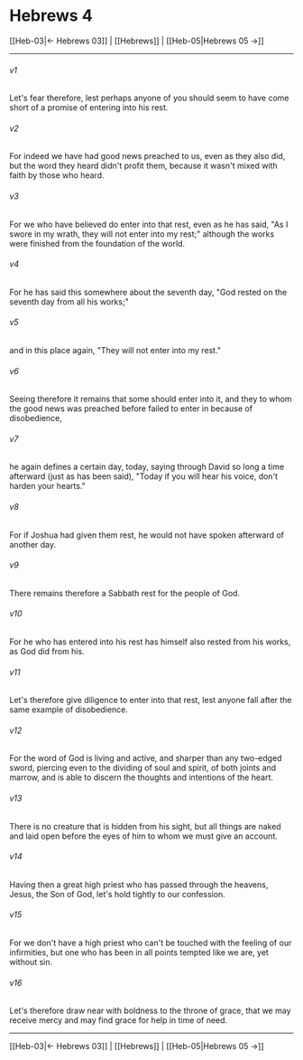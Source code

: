 # Hebrews 4

[[Heb-03|← Hebrews 03]] | [[Hebrews]] | [[Heb-05|Hebrews 05 →]]
***



###### v1 
Let's fear therefore, lest perhaps anyone of you should seem to have come short of a promise of entering into his rest. 

###### v2 
For indeed we have had good news preached to us, even as they also did, but the word they heard didn't profit them, because it wasn't mixed with faith by those who heard. 

###### v3 
For we who have believed do enter into that rest, even as he has said, "As I swore in my wrath, they will not enter into my rest;" although the works were finished from the foundation of the world. 

###### v4 
For he has said this somewhere about the seventh day, "God rested on the seventh day from all his works;" 

###### v5 
and in this place again, "They will not enter into my rest." 

###### v6 
Seeing therefore it remains that some should enter into it, and they to whom the good news was preached before failed to enter in because of disobedience, 

###### v7 
he again defines a certain day, today, saying through David so long a time afterward (just as has been said), "Today if you will hear his voice, don't harden your hearts." 

###### v8 
For if Joshua had given them rest, he would not have spoken afterward of another day. 

###### v9 
There remains therefore a Sabbath rest for the people of God. 

###### v10 
For he who has entered into his rest has himself also rested from his works, as God did from his. 

###### v11 
Let's therefore give diligence to enter into that rest, lest anyone fall after the same example of disobedience. 

###### v12 
For the word of God is living and active, and sharper than any two-edged sword, piercing even to the dividing of soul and spirit, of both joints and marrow, and is able to discern the thoughts and intentions of the heart. 

###### v13 
There is no creature that is hidden from his sight, but all things are naked and laid open before the eyes of him to whom we must give an account. 

###### v14 
Having then a great high priest who has passed through the heavens, Jesus, the Son of God, let's hold tightly to our confession. 

###### v15 
For we don't have a high priest who can't be touched with the feeling of our infirmities, but one who has been in all points tempted like we are, yet without sin. 

###### v16 
Let's therefore draw near with boldness to the throne of grace, that we may receive mercy and may find grace for help in time of need.

***
[[Heb-03|← Hebrews 03]] | [[Hebrews]] | [[Heb-05|Hebrews 05 →]]
